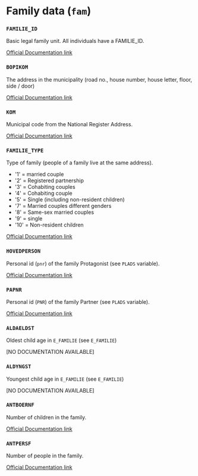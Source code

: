 # Family data (`fam`)


### `FAMILIE_ID`

Basic legal family unit. All individuals have a FAMILIE_ID.

[Official Documentation link](https://www.dst.dk/da/TilSalg/Forskningsservice/Dokumentation/hoejkvalitetsvariable/familier/familie-id)


### `BOPIKOM`

The address in the municipality (road no., house number, house letter, floor, side / door)

[Official Documentation link](https://www.dst.dk/da/Statistik/dokumentation/Times/forskningsservice/bopikom)

### `KOM`

Municipal code from the National Register Address.

[Official Documentation link](https://www.dst.dk/da/Statistik/dokumentation/Times/moduldata-for-befolkning-og-valg/kom)

### `FAMILIE_TYPE`

Type of family (people of a family live at the same address).

- '1' = married couple
- '2' = Registered partnership
- '3' = Cohabiting couples
- '4' = Cohabiting couple
- '5' = Single (including non-resident children)
- '7' = Married couples different genders
- '8' = Same-sex married couples
- '9' = single
- '10' = Non-resident children

[Official Documentation link](https://www.dst.dk/da/Statistik/dokumentation/Times/moduldata-for-befolkning-og-valg/familie-type)

### `HOVEDPERSON`

Personal id (`pnr`) of the family Protagonist (see `PLADS` variable).

[Official Documentation link](https://www.dst.dk/da/Statistik/dokumentation/Times/forebyggelsesregistret/plads)

### `PAPNR`

Personal id (`PNR`) of the family Partner (see `PLADS` variable).

[Official Documentation link](https://www.dst.dk/da/Statistik/dokumentation/Times/forebyggelsesregistret/plads)

### `ALDAELDST`

Oldest child age in `E_FAMILIE` (see `E_FAMILIE`)

[NO DOCUMENTATION AVAILABLE]

### `ALDYNGST`

Youngest child age in `E_FAMILIE` (see `E_FAMILIE`)

[NO DOCUMENTATION AVAILABLE]

### `ANTBOERNF`

Number of children in the family.

[Official Documentation link](https://www.dst.dk/da/TilSalg/Forskningsservice/Dokumentation/hoejkvalitetsvariable/familier/antboernf)

### `ANTPERSF`

Number of people in the family.

[Official Documentation link](https://www.dst.dk/da/Statistik/dokumentation/Times/moduldata-for-befolkning-og-valg/antpersf)
